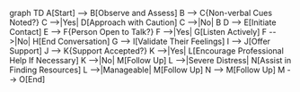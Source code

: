 graph TD
    A[Start] --> B[Observe and Assess]
    B --> C{Non-verbal Cues Noted?}
    C -->|Yes| D[Approach with Caution]
    C -->|No| B
    D --> E[Initiate Contact]
    E --> F{Person Open to Talk?}
    F -->|Yes| G[Listen Actively]
    F -->|No| H[End Conversation]
    G --> I[Validate Their Feelings]
    I --> J[Offer Support]
    J --> K{Support Accepted?}
    K -->|Yes| L[Encourage Professional Help If Necessary]
    K -->|No| M[Follow Up]
    L -->|Severe Distress| N[Assist in Finding Resources]
    L -->|Manageable| M[Follow Up]
    N --> M[Follow Up]
    M --> O[End]
